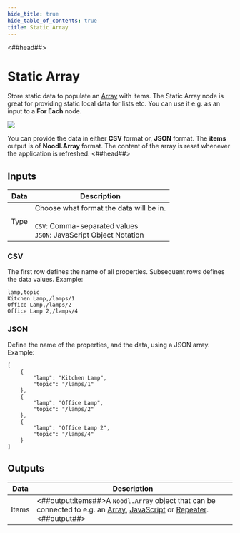 ```yaml
---
hide_title: true
hide_table_of_contents: true
title: Static Array
---
```


<##head##>

# Static Array

Store static data to populate an [Array](/nodes/data/array/array-node) with items. The Static Array node is great for providing static local data for lists etc. You can use it e.g. as an input to a **For Each** node.

<div className="ndl-image-with-background l">

![](/nodes/data/array/static-array/static-array-1.png)

</div>

You can provide the data in either **CSV** format or, **JSON** format. The **items** output is of **Noodl.Array** format. The content of the array is reset whenever the application is refreshed.
<##head##>

## Inputs

| Data                                   | Description                                                                                                           |
| -------------------------------------- | --------------------------------------------------------------------------------------------------------------------- |
| <span className="ndl-data">Type</span> | Choose what format the data will be in.<br/><br/>`CSV`: Comma-separated values<br/>`JSON`: JavaScript Object Notation |

### CSV

The first row defines the name of all properties. Subsequent rows defines the data values.
Example:

    lamp,topic
    Kitchen Lamp,/lamps/1
    Office Lamp,/lamps/2
    Office Lamp 2,/lamps/4

### JSON

Define the name of the properties, and the data, using a JSON array.
Example:

    [
        {
            "lamp": "Kitchen Lamp",
            "topic": "/lamps/1"
        },
        {
            "lamp": "Office Lamp",
            "topic": "/lamps/2"
        },
        {
            "lamp": "Office Lamp 2",
            "topic": "/lamps/4"
        }
    ]

## Outputs

| Data                                    | Description                                                                                                                                                                                                                   |
| --------------------------------------- | ----------------------------------------------------------------------------------------------------------------------------------------------------------------------------------------------------------------------------- |
| <span className="ndl-data">Items</span> | <##output:items##>A `Noodl.Array` object that can be connected to e.g. an [Array](/nodes/data/array/array-node), [JavaScript](/docs/guides/business-logic/javascript) or [Repeater](/nodes/ui-controls/repeater).<##output##> |
